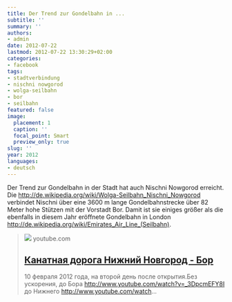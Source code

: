 ```yaml
---
title: Der Trend zur Gondelbahn in ...
subtitle: ''
summary: ''
authors:
- admin
date: 2012-07-22
lastmod: 2012-07-22 13:30:29+02:00
categories:
- facebook
tags:
- stadtverbindung
- nischni nowgorod
- wolga-seilbahn
- bor
- seilbahn
featured: false
image:
  placement: 1
  caption: ''
  focal_point: Smart
  preview_only: true
slug: ''
year: 2012
languages:
- deutsch
---
```


Der Trend zur Gondelbahn in der Stadt hat auch Nischni Nowgorod erreicht. Die http://de.wikipedia.org/wiki/Wolga-Seilbahn_Nischni_Nowgorod verbindet Nischni über eine 3600 m lange Gondelbahnstrecke über 82 Meter hohe Stützen mit der Vorstadt Bor. Damit ist sie einiges größer als die ebenfalls in diesem Jahr eröffnete Gondelbahn in London http://de.wikipedia.org/wiki/Emirates_Air_Line_(Seilbahn).
> [![](https://i.ytimg.com/vi/TzRKHwwodUE/maxresdefault.jpg?sqp=-oaymwEmCIAKENAF8quKqQMa8AEB-AH-CYAC0AWKAgwIABABGE4gXShlMA8=&rs=AOn4CLCPuqXoNwGU4VuaySGLxaH6p5JBSA)](http://www.youtube.com/watch?v=TzRKHwwodUE)
> youtube.com
> ## [Канатная дорога Нижний Новгород - Бор](http://www.youtube.com/watch?v=TzRKHwwodUE)
>
>10 февраля 2012 года, на второй день после открытия.Без ускорения, до Бора http://www.youtube.com/watch?v=_3DpcmEFY8I до Нижнего http://www.youtube.com/watch...
